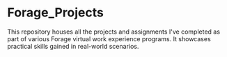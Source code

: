 # Forage_Projects
This repository houses all the projects and assignments I've completed as part of various Forage virtual work experience programs. It showcases practical skills gained in real-world scenarios.

